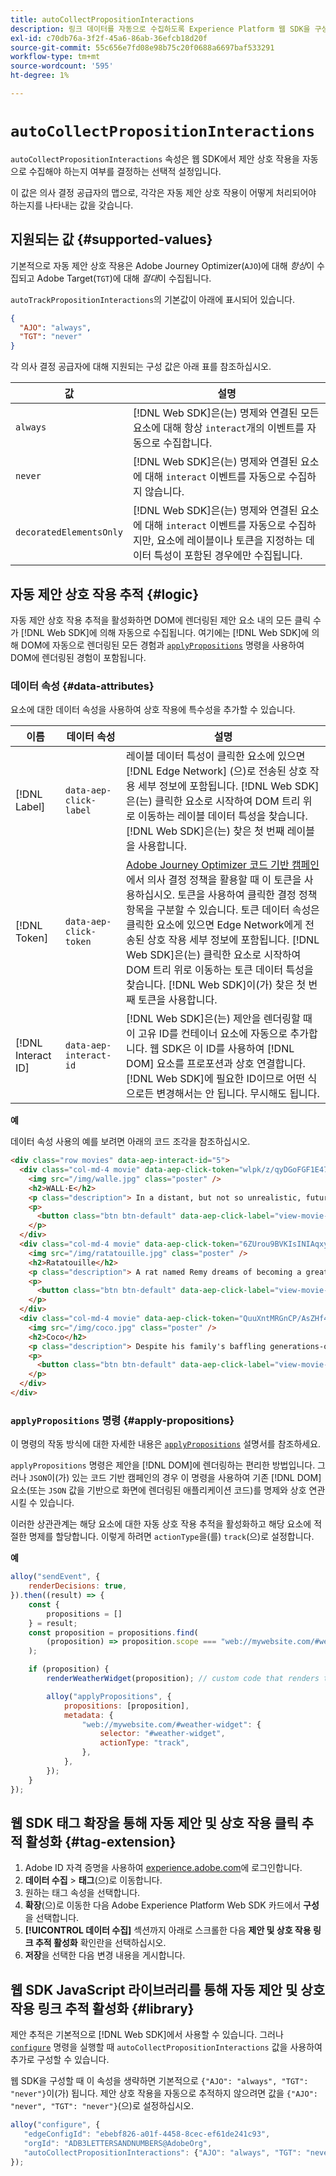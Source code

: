 ```yaml
---
title: autoCollectPropositionInteractions
description: 링크 데이터를 자동으로 수집하도록 Experience Platform 웹 SDK을 구성하는 방법에 대해 알아봅니다.
exl-id: c70db76a-3f2f-45a6-86ab-36efcb18d20f
source-git-commit: 55c656e7fd08e98b75c20f0688a6697baf533291
workflow-type: tm+mt
source-wordcount: '595'
ht-degree: 1%

---
```


# `autoCollectPropositionInteractions`

`autoCollectPropositionInteractions` 속성은 웹 SDK에서 제안 상호 작용을 자동으로 수집해야 하는지 여부를 결정하는 선택적 설정입니다.

이 값은 의사 결정 공급자의 맵으로, 각각은 자동 제안 상호 작용이 어떻게 처리되어야 하는지를 나타내는 값을 갖습니다.

## 지원되는 값 {#supported-values}

기본적으로 자동 제안 상호 작용은 Adobe Journey Optimizer(`AJO`)에 대해 _항상_&#x200B;이 수집되고 Adobe Target(`TGT`)에 대해 _절대_&#x200B;이 수집됩니다.

`autoTrackPropositionInteractions`의 기본값이 아래에 표시되어 있습니다.

```json
{
  "AJO": "always",
  "TGT": "never"
}
```

각 의사 결정 공급자에 대해 지원되는 구성 값은 아래 표를 참조하십시오.

| 값 | 설명 |
| --- | --- |
| `always` | [!DNL Web SDK]은(는) 명제와 연결된 모든 요소에 대해 항상 `interact`개의 이벤트를 자동으로 수집합니다. |
| `never` | [!DNL Web SDK]은(는) 명제와 연결된 요소에 대해 `interact` 이벤트를 자동으로 수집하지 않습니다. |
| `decoratedElementsOnly` | [!DNL Web SDK]은(는) 명제와 연결된 요소에 대해 `interact` 이벤트를 자동으로 수집하지만, 요소에 레이블이나 토큰을 지정하는 데이터 특성이 포함된 경우에만 수집됩니다. |

## 자동 제안 상호 작용 추적 {#logic}

자동 제안 상호 작용 추적을 활성화하면 DOM에 렌더링된 제안 요소 내의 모든 클릭 수가 [!DNL Web SDK]에 의해 자동으로 수집됩니다. 여기에는 [!DNL Web SDK]에 의해 DOM에 자동으로 렌더링된 모든 경험과 [`applyPropositions`](../applypropositions.md) 명령을 사용하여 DOM에 렌더링된 경험이 포함됩니다.

### 데이터 속성 {#data-attributes}

요소에 대한 데이터 속성을 사용하여 상호 작용에 특수성을 추가할 수 있습니다.

| 이름 | 데이터 속성 | 설명 |
| --- | --- | --- |
| [!DNL Label] | `data-aep-click-label` | 레이블 데이터 특성이 클릭한 요소에 있으면 [!DNL Edge Network] (으)로 전송된 상호 작용 세부 정보에 포함됩니다. [!DNL Web SDK]은(는) 클릭한 요소로 시작하여 DOM 트리 위로 이동하는 레이블 데이터 특성을 찾습니다. [!DNL Web SDK]은(는) 찾은 첫 번째 레이블을 사용합니다. |
| [!DNL Token] | `data-aep-click-token` | [Adobe Journey Optimizer 코드 기반 캠페인](https://experienceleague.adobe.com/ko/docs/journey-optimizer/using/code-based-experience/get-started-code-based)에서 의사 결정 정책을 활용할 때 이 토큰을 사용하십시오. 토큰을 사용하여 클릭한 결정 정책 항목을 구분할 수 있습니다. 토큰 데이터 속성은 클릭한 요소에 있으면 Edge Network에게 전송된 상호 작용 세부 정보에 포함됩니다. [!DNL Web SDK]은(는) 클릭한 요소로 시작하여 DOM 트리 위로 이동하는 토큰 데이터 특성을 찾습니다. [!DNL Web SDK]이(가) 찾은 첫 번째 토큰을 사용합니다. |
| [!DNL Interact ID] | `data-aep-interact-id` | [!DNL Web SDK]은(는) 제안을 렌더링할 때 이 고유 ID를 컨테이너 요소에 자동으로 추가합니다. 웹 SDK은 이 ID를 사용하여 [!DNL DOM] 요소를 프로포션과 상호 연결합니다. [!DNL Web SDK]에 필요한 ID이므로 어떤 식으로든 변경해서는 안 됩니다. 무시해도 됩니다. |

**예**

데이터 속성 사용의 예를 보려면 아래의 코드 조각을 참조하십시오.

```html
<div class="row movies" data-aep-interact-id="5">
  <div class="col-md-4 movie" data-aep-click-token="wlpk/z/qyDGoFGF1E47O0w">
    <img src="/img/walle.jpg" class="poster" />
    <h2>WALL·E</h2>
    <p class="description"> In a distant, but not so unrealistic, future where mankind has abandoned earth because it has become covered with trash from products sold by the powerful multi-national Buy N Large corporation, WALL-E, a garbage collecting robot has been left to clean up the mess. </p>
    <p>
      <button class="btn btn-default" data-aep-click-label="view-movie-WALL·E"> View details >> </button>
    </p>
  </div>
  <div class="col-md-4 movie" data-aep-click-token="6ZUrou9BVKIsINIAqxylzw">
    <img src="/img/ratatouille.jpg" class="poster" />
    <h2>Ratatouille</h2>
    <p class="description"> A rat named Remy dreams of becoming a great French chef despite his family's wishes and the obvious problem of being a rat in a decidedly rodent-phobic profession. When fate places Remy in the sewers of Paris, he finds himself ideally situated beneath a restaurant made famous by his culinary hero, Auguste Gusteau. </p>
    <p>
      <button class="btn btn-default" data-aep-click-label="view-movie-Ratatouille"> View details >> </button>
    </p>
  </div>
  <div class="col-md-4 movie" data-aep-click-token="QuuXntMRGnCP/AsZHf4pnQ">
    <img src="/img/coco.jpg" class="poster" />
    <h2>Coco</h2>
    <p class="description"> Despite his family's baffling generations-old ban on music, Miguel dreams of becoming an accomplished musician like his idol, Ernesto de la Cruz. Desperate to prove his talent, Miguel finds himself in the stunning and colorful Land of the Dead following a mysterious chain of events. </p>
    <p>
      <button class="btn btn-default" data-aep-click-label="view-movie-Coco"> View details >> </button>
    </p>
  </div>
</div>
```

### `applyPropositions` 명령 {#apply-propositions}

이 명령의 작동 방식에 대한 자세한 내용은 [`applyPropositions`](../applypropositions.md) 설명서를 참조하세요.

`applyPropositions` 명령은 제안을 [!DNL DOM]에 렌더링하는 편리한 방법입니다. 그러나 `JSON`이(가) 있는 코드 기반 캠페인의 경우 이 명령을 사용하여 기존 [!DNL DOM] 요소(또는 `JSON` 값을 기반으로 화면에 렌더링된 애플리케이션 코드)를 명제와 상호 연관시킬 수 있습니다.

이러한 상관관계는 해당 요소에 대한 자동 상호 작용 추적을 활성화하고 해당 요소에 적절한 명제를 할당합니다. 이렇게 하려면 `actionType`을(를) `track`(으)로 설정합니다.

**예**

```javascript
alloy("sendEvent", {
    renderDecisions: true,
}).then((result) => {
    const {
        propositions = []
    } = result;
    const proposition = propositions.find(
        (proposition) => proposition.scope === "web://mywebsite.com/#weather-widget"
    );

    if (proposition) {
        renderWeatherWidget(proposition); // custom code that renders the weather widget based on the code-based campaign JSON

        alloy("applyPropositions", {
            propositions: [proposition],
            metadata: {
                "web://mywebsite.com/#weather-widget": {
                    selector: "#weather-widget",
                    actionType: "track",
                },
            },
        });
    }
});
```

## 웹 SDK 태그 확장을 통해 자동 제안 및 상호 작용 클릭 추적 활성화 {#tag-extension}

1. Adobe ID 자격 증명을 사용하여 [experience.adobe.com](https://experience.adobe.com)에 로그인합니다.
1. **데이터 수집** > **태그**(으)로 이동합니다.
1. 원하는 태그 속성을 선택합니다.
1. **확장**(으)로 이동한 다음 Adobe Experience Platform Web SDK 카드에서 **구성**&#x200B;을 선택합니다.
1. **[!UICONTROL 데이터 수집]** 섹션까지 아래로 스크롤한 다음 **제안 및 상호 작용 링크 추적 활성화** 확인란을 선택하십시오.
1. **저장**&#x200B;을 선택한 다음 변경 내용을 게시합니다.

## 웹 SDK JavaScript 라이브러리를 통해 자동 제안 및 상호 작용 링크 추적 활성화 {#library}

제안 추적은 기본적으로 [!DNL Web SDK]에서 사용할 수 있습니다. 그러나 [`configure`](../configure/overview.md) 명령을 실행할 때 `autoCollectPropositionInteractions` 값을 사용하여 추가로 구성할 수 있습니다.

웹 SDK을 구성할 때 이 속성을 생략하면 기본적으로 `{"AJO": "always", "TGT": "never"}`이(가) 됩니다. 제안 상호 작용을 자동으로 추적하지 않으려면 값을 `{"AJO": "never", "TGT": "never"}`(으)로 설정하십시오.

```javascript
alloy("configure", {
   "edgeConfigId": "ebebf826-a01f-4458-8cec-ef61de241c93",
   "orgId": "ADB3LETTERSANDNUMBERS@AdobeOrg",
   "autoCollectPropositionInteractions": {"AJO": "always", "TGT": "never"}
});
```
